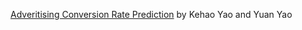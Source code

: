 [Adveritising Conversion Rate Prediction](https://github.com/huaiyoubuyi/Kaggle_CIS_Fraud_Detection) by Kehao Yao and Yuan Yao
